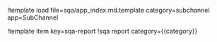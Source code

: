 !template load file=sqa/app_index.md.template category=subchannel app=SubChannel

!template item key=sqa-report
!sqa report category={{category}}
